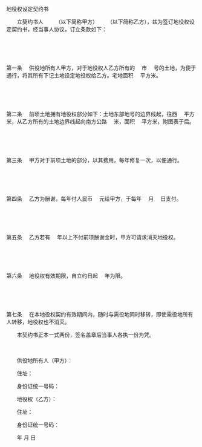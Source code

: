 



地役权设定契约书



 

　　立契约书人　　 （以下简称甲方）　　 （以下简称乙方），兹为签订地役权设定契约书，经当事人协议，订立条款如下：　　

　　

　　

第一条
　供役地所有人甲方，对于地役权人乙方所有的　 市　 号的土地，为便于通行，将其所有下记土地设定地役权给乙方。宅地面积　 平方米。

　　

　　

第二条
　前顷土地拥有地役权部分如下：土地东部地号的边界线起，往西　 平方米，从乙方所有的土地边界线起向南方公路　 米，面积　 平方米，附图表于后。

　　

　　

第三条
　甲方对于前项土地的部分，以其费用，每年修复一次，以便通行。

　　

　　

第四条
　乙方为酬谢，每年付人民币　 元给甲方，于每年　 月　 日支付。

　　

　　

第五条
　乙方若有　 年以上不付前项酬谢金时，甲方可请求消灭地役权。

　　

　　

第六条
　地役权有效期限，自立约日起　 年为限。

　　

　　

第七条
　在本地役权契约有效期间内，随时与需役地同时移转，即使需役地所有人转移，地役权也不消灭。　　

　　本契约书正本一式两份，签名盖章后当事人各执一份为凭。　　

　　　　

　　供役地所有人（甲方）：　　 　　

　　住址：　　

　　身份证统一号码：　　　　

　　地役权（乙方）：　　 　　

　　住址：　　

　　身份证统一号码：　　　　　　　　　　　　　　　　　　　　　　　　　　　　　 

　　年 月 日